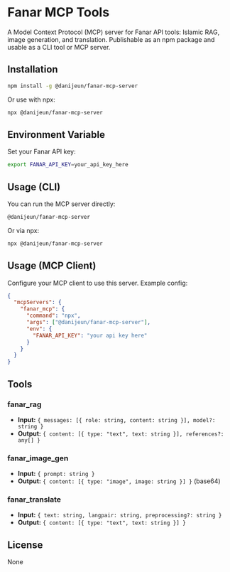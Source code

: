 # Fanar MCP Tools

A Model Context Protocol (MCP) server for Fanar API tools: Islamic RAG, image generation, and translation. Publishable as an npm package and usable as a CLI tool or MCP server.

## Installation

```sh
npm install -g @danijeun/fanar-mcp-server
```

Or use with npx:

```sh
npx @danijeun/fanar-mcp-server
```

## Environment Variable

Set your Fanar API key:

```sh
export FANAR_API_KEY=your_api_key_here
```

## Usage (CLI)

You can run the MCP server directly:

```sh
@danijeun/fanar-mcp-server
```

Or via npx:

```sh
npx @danijeun/fanar-mcp-server
```

## Usage (MCP Client)

Configure your MCP client to use this server. Example config:

```json
{
  "mcpServers": {
    "fanar_mcp": {
      "command": "npx",
      "args": ["@danijeun/fanar-mcp-server"],
      "env": {
        "FANAR_API_KEY": "your api key here"
      }
    }
  }
}
```

## Tools

### fanar_rag
- **Input:** `{ messages: [{ role: string, content: string }], model?: string }`
- **Output:** `{ content: [{ type: "text", text: string }], references?: any[] }`

### fanar_image_gen
- **Input:** `{ prompt: string }`
- **Output:** `{ content: [{ type: "image", image: string }] }` (base64)

### fanar_translate
- **Input:** `{ text: string, langpair: string, preprocessing?: string }`
- **Output:** `{ content: [{ type: "text", text: string }] }`

## License
None